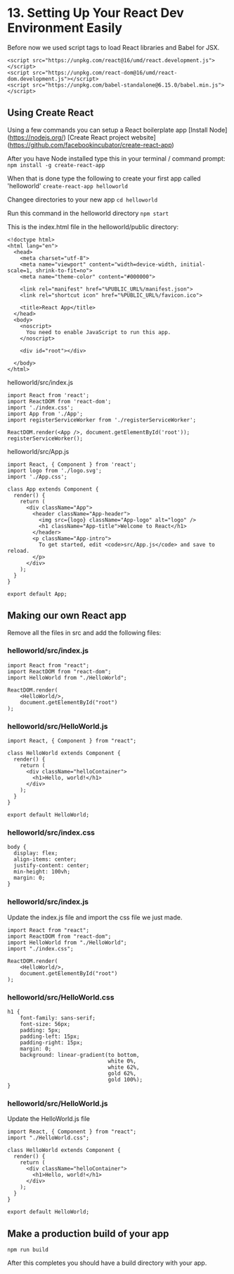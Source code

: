 # 13. Setting Up Your React Dev Environment Easily

Before now we used script tags to load React libraries and Babel for JSX.

```
<script src="https://unpkg.com/react@16/umd/react.development.js"></script>
<script src="https://unpkg.com/react-dom@16/umd/react-dom.development.js"></script>
<script src="https://unpkg.com/babel-standalone@6.15.0/babel.min.js"></script>
```

## Using Create React

Using a few commands you can setup a React boilerplate app
[Install Node] (https://nodejs.org/)
[Create React project website] (https://github.com/facebookincubator/create-react-app) 

After you have Node installed type this in your terminal / command prompt:
`npm install -g create-react-app`

When that is done type the following to create your first app called 'helloworld'
`create-react-app helloworld`

Changee directories to your new app
`cd helloworld`

Run this command in the helloworld directory
`npm start`

This is the index.html file in the helloworld/public directory:
```
<!doctype html>
<html lang="en">
  <head>
    <meta charset="utf-8">
    <meta name="viewport" content="width=device-width, initial-scale=1, shrink-to-fit=no">
    <meta name="theme-color" content="#000000">

    <link rel="manifest" href="%PUBLIC_URL%/manifest.json">
    <link rel="shortcut icon" href="%PUBLIC_URL%/favicon.ico">

    <title>React App</title>
  </head>
  <body>
    <noscript>
      You need to enable JavaScript to run this app.
    </noscript>

    <div id="root"></div>

  </body>
</html>
```

helloworld/src/index.js 
```
import React from 'react';
import ReactDOM from 'react-dom';
import './index.css';
import App from './App';
import registerServiceWorker from './registerServiceWorker';

ReactDOM.render(<App />, document.getElementById('root'));
registerServiceWorker();
```

helloworld/src/App.js
```
import React, { Component } from 'react';
import logo from './logo.svg';
import './App.css';

class App extends Component {
  render() {
    return (
      <div className="App">
        <header className="App-header">
          <img src={logo} className="App-logo" alt="logo" />
          <h1 className="App-title">Welcome to React</h1>
        </header>
        <p className="App-intro">
          To get started, edit <code>src/App.js</code> and save to reload.
        </p>
      </div>
    );
  }
}

export default App;
```

## Making our own React app

Remove all the files in src and add the following files:

### helloworld/src/index.js
```
import React from "react";
import ReactDOM from "react-dom";
import HelloWorld from "./HelloWorld";

ReactDOM.render(
    <HelloWorld/>,
    document.getElementById("root")
);
```

### helloworld/src/HelloWorld.js
```
import React, { Component } from "react";

class HelloWorld extends Component {
  render() {
    return (
      <div className="helloContainer">
        <h1>Hello, world!</h1>
      </div>
    );
  }
}

export default HelloWorld;
```

### helloworld/src/index.css
```
body {
  display: flex;
  align-items: center;
  justify-content: center;
  min-height: 100vh;
  margin: 0;
}
```
### helloworld/src/index.js
Update the index.js file and import the css file we just made.
```
import React from "react";
import ReactDOM from "react-dom";
import HelloWorld from "./HelloWorld";
import "./index.css";

ReactDOM.render(
    <HelloWorld/>,
    document.getElementById("root")
);
```

### helloworld/src/HelloWorld.css
```
h1 {
    font-family: sans-serif;
    font-size: 56px;
    padding: 5px;
    padding-left: 15px;
    padding-right: 15px;
    margin: 0;
    background: linear-gradient(to bottom,
                                white 0%,
                                white 62%,
                                gold 62%,
                                gold 100%);
}
```

### helloworld/src/HelloWorld.js
Update the HelloWorld.js file
```
import React, { Component } from "react";
import "./HelloWorld.css";

class HelloWorld extends Component {
  render() {
    return (
      <div className="helloContainer">
        <h1>Hello, world!</h1>
      </div>
    );
  }
}

export default HelloWorld;
```

## Make a production build of your app

`npm run build`

After this completes you should have a build directory with your app.
